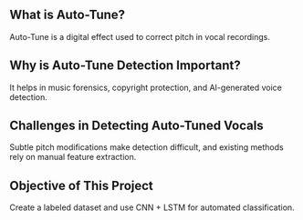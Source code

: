 ## What is Auto-Tune?
Auto-Tune is a digital effect used to correct pitch in vocal
recordings.


## Why is Auto-Tune Detection Important?
It helps in music forensics, copyright protection, and
AI-generated voice detection.


## Challenges in Detecting Auto-Tuned Vocals
Subtle pitch modifications make detection difficult, and
existing methods rely on manual feature extraction.


## Objective of This Project
Create a labeled dataset and use CNN + LSTM for
automated classification.
